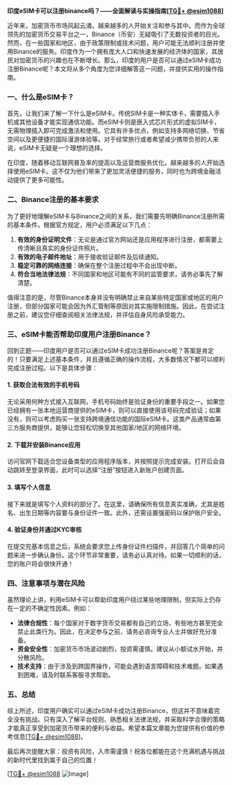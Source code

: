 **印度eSIM卡可以注册binance吗？——全面解读与实操指南[[TG💪+ @esim1088](https://t.me/s/esim1088)]**

近年来，加密货币市场风起云涌，越来越多的人开始关注和参与其中。而作为全球领先的加密货币交易平台之一，Binance（币安）无疑吸引了无数投资者的目光。然而，在一些国家和地区，由于政策限制或技术问题，用户可能无法顺利注册并使用Binance的服务。印度作为一个拥有庞大人口和快速发展的经济体的国家，其居民对加密货币的兴趣也在不断增长。那么，印度的用户是否可以通过eSIM卡成功注册Binance呢？本文将从多个角度为您详细解答这一问题，并提供实用的操作指南。

### 一、什么是eSIM卡？

首先，让我们来了解一下什么是eSIM卡。传统SIM卡是一种实体卡，需要插入手机或其他设备才能实现通信功能。而eSIM卡则是嵌入式芯片形式的虚拟SIM卡，无需物理插入即可完成激活和使用。它具有许多优点，例如支持多网络切换、节省空间以及更便捷的国际漫游体验等。对于经常旅行或者希望减少携带负担的人来说，eSIM卡无疑是一个理想的选择。

在印度，随着移动互联网普及率的提高以及运营商服务优化，越来越多的人开始选择使用eSIM卡。这不仅为他们带来了更加灵活便捷的服务，同时也为跨境金融活动提供了更多可能性。

### 二、Binance注册的基本要求

为了更好地理解eSIM卡与Binance之间的关系，我们需要先明确Binance注册所需的基本条件。根据官方规定，用户必须满足以下几点：

1. **有效的身份证明文件**：无论是通过官方网站还是应用程序进行注册，都需要上传清晰且真实的身份证件照片。
2. **有效的电子邮件地址**：用于接收验证邮件及后续通知。
3. **稳定可靠的网络连接**：确保在整个注册过程中不会出现中断。
4. **符合当地法律法规**：不同国家和地区可能有不同的监管要求，请务必事先了解清楚。

值得注意的是，尽管Binance本身并没有明确禁止来自某些特定国家或地区的用户注册，但部分国家可能会因为外汇管制等原因对其实施限制措施。因此，在尝试注册之前，建议您仔细查阅相关法律法规，并评估自身风险承受能力。

### 三、eSIM卡能否帮助印度用户注册Binance？

回到正题——印度用户是否可以通过eSIM卡成功注册Binance呢？答案是肯定的！只要满足上述基本条件，并且遵循正确的操作流程，大多数情况下都可以顺利完成注册过程。以下是具体步骤：

#### 1. 获取合法有效的手机号码

无论采用何种方式接入互联网，手机号码始终是验证身份的重要手段之一。如果您已经拥有一张本地运营商提供的eSIM卡，则可以直接使用该号码完成验证；如果没有，则可以考虑购买一张支持跨境通信功能的国际eSIM卡。这类产品通常由第三方服务商提供，能够让您轻松切换至其他国家/地区的网络环境。

#### 2. 下载并安装Binance应用

访问官网下载适合您设备类型的应用程序版本，并按照提示完成安装。打开后会自动跳转至登录界面，此时可以选择“注册”按钮进入新账户创建页面。

#### 3. 填写个人信息

接下来就是填写个人资料的部分了。在这里，请确保所有信息真实准确，尤其是姓名、出生日期等内容要与身份证件一致。此外，还需设置强密码以保护账户安全。

#### 4. 验证身份并通过KYC审核

在提交完基本信息之后，系统会要求您上传身份证件扫描件，并回答几个简单的问题来进一步确认身份。这个环节非常重要，请务必认真对待。如果一切顺利的话，您的账户将会很快开通！

### 四、注意事项与潜在风险

虽然理论上讲，利用eSIM卡可以帮助印度用户绕过某些地理限制，但实际上仍存在一定的不确定性因素。例如：

- **法律合规性**：每个国家对于数字货币交易都有自己的立场，有些地方甚至完全禁止此类行为。因此，在决定参与之前，请务必咨询专业人士并做好充分准备。
- **资金安全性**：加密货币市场波动剧烈，投资需谨慎。建议从小额试水开始，并分散风险。
- **技术支持**：由于涉及到跨国界操作，可能会遇到语言障碍和技术难题。如果遇到困难，请及时联系客服寻求帮助。

### 五、总结

综上所述，印度用户确实可以通过eSIM卡成功注册Binance，但这并不意味着完全没有挑战。只有深入了解平台规则、熟悉相关法律法规，并采取科学合理的策略才能真正享受到加密货币带来的便利与收益。希望本篇文章能为您提供有价值的参考信息[[TG💪+ @esim1088](https://t.me/s/esim1088)]。

最后再次提醒大家：投资有风险，入市需谨慎！祝各位都能在这个充满机遇与挑战的新时代里找到属于自己的位置！

[[TG💪+ @esim1088](https://t.me/s/esim1088) ![Image](https://i.postimg.cc/4NQfJmqS/Snipaste-2025-05-13-00-14-12.png)]